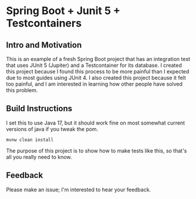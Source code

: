 # Spring Boot + Junit 5 + Testcontainers

## Intro and Motivation
This is an example of a fresh Spring Boot project that has an integration test that
uses JUnit 5 (Jupiter) and a Testcontainer for its database. I created this project
because I found this process to be more painful than I expected due to most guides
using JUnit 4. I also created this project because it felt too painful, and I am
interested in learning how other people have solved this problem.

## Build Instructions

I set this to use Java 17, but it should work fine on most somewhat current versions
of java if you tweak the pom.

`mvnw clean install`

The purpose of this project is to show how to make tests like this, so that's
all you really need to know.

## Feedback

Please make an issue; I'm interested to hear your feedback.